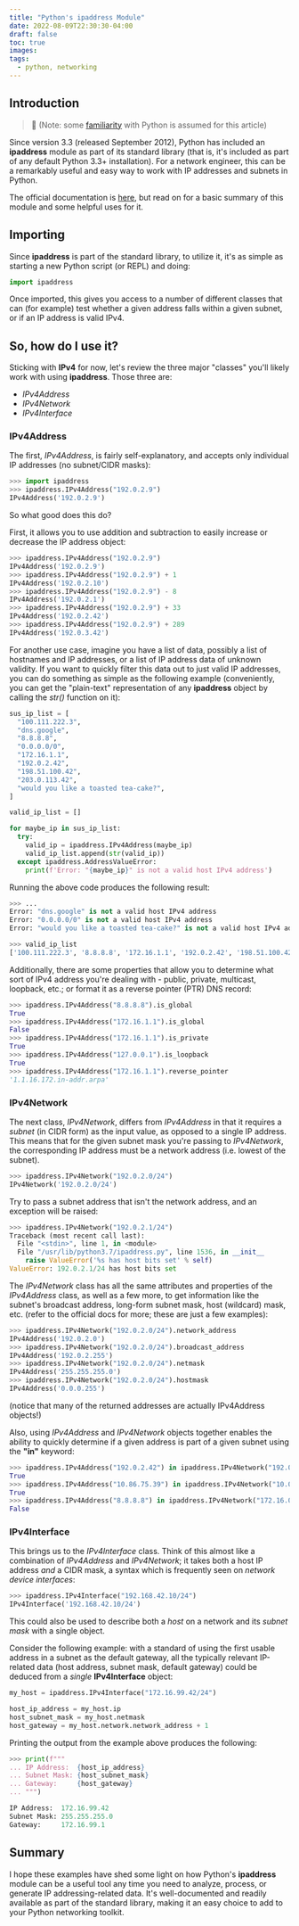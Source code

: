 ```yaml
---
title: "Python's ipaddress Module"
date: 2022-08-09T22:30:30-04:00
draft: false
toc: true
images:
tags:
  - python, networking
---
```

## Introduction

> 📝 (Note: some [familiarity](https://mattpetty.github.io/2022/07/16/beginner-python-examples/) with Python is assumed for this article)

Since version 3.3 (released September 2012), Python has included an **ipaddress** module as part of its standard library (that is, it's included as part of any default Python 3.3+ installation). For a network engineer, this can be a remarkably useful and easy way to work with IP addresses and subnets in Python.

The official documentation is [here](https://docs.python.org/3/library/ipaddress.html), but read on for a basic summary of this module and some helpful uses for it.

## Importing

Since **ipaddress** is part of the standard library, to utilize it, it's as simple as starting a new Python script (or REPL) and doing:

```python
import ipaddress
```

Once imported, this gives you access to a number of different classes that can (for example) test whether a given address falls within a given subnet, or if an IP address is valid IPv4.

## So, how do I use it?

Sticking with **IPv4** for now, let's review the three major "classes" you'll likely work with using **ipaddress**. Those three are:

- *IPv4Address*
- *IPv4Network*
- *IPv4Interface*

### IPv4Address

The first, *IPv4Address*, is fairly self-explanatory, and accepts only individual IP addresses (no subnet/CIDR masks):

```python
>>> import ipaddress
>>> ipaddress.IPv4Address("192.0.2.9")
IPv4Address('192.0.2.9')
```

So what good does this do?

First, it allows you to use addition and subtraction to easily increase or decrease the IP address object:

```python
>>> ipaddress.IPv4Address("192.0.2.9")
IPv4Address('192.0.2.9')
>>> ipaddress.IPv4Address("192.0.2.9") + 1
IPv4Address('192.0.2.10')
>>> ipaddress.IPv4Address("192.0.2.9") - 8
IPv4Address('192.0.2.1')
>>> ipaddress.IPv4Address("192.0.2.9") + 33
IPv4Address('192.0.2.42')
>>> ipaddress.IPv4Address("192.0.2.9") + 289
IPv4Address('192.0.3.42')
```

For another use case, imagine you have a list of data, possibly a list of hostnames and IP addresses, or a list of IP address data of unknown validity. If you want to quickly filter this data out to just valid IP addresses, you can do something as simple as the following example (conveniently, you can get the "plain-text" representation of any **ipaddress** object by calling the *str()* function on it):

```python
sus_ip_list = [
  "100.111.222.3",
  "dns.google",
  "8.8.8.8",
  "0.0.0.0/0",
  "172.16.1.1",
  "192.0.2.42",
  "198.51.100.42",
  "203.0.113.42",
  "would you like a toasted tea-cake?",
]

valid_ip_list = []

for maybe_ip in sus_ip_list:
  try:
    valid_ip = ipaddress.IPv4Address(maybe_ip)
    valid_ip_list.append(str(valid_ip))
  except ipaddress.AddressValueError:
    print(f'Error: "{maybe_ip}" is not a valid host IPv4 address')
```

Running the above code produces the following result:

```python
>>> ...
Error: "dns.google" is not a valid host IPv4 address
Error: "0.0.0.0/0" is not a valid host IPv4 address
Error: "would you like a toasted tea-cake?" is not a valid host IPv4 address

>>> valid_ip_list
['100.111.222.3', '8.8.8.8', '172.16.1.1', '192.0.2.42', '198.51.100.42', '203.0.113.42']
```

Additionally, there are some properties that allow you to determine what sort of IPv4 address you're dealing with - public, private, multicast, loopback, etc.; or format it as a reverse pointer (PTR) DNS record:

```python
>>> ipaddress.IPv4Address("8.8.8.8").is_global
True
>>> ipaddress.IPv4Address("172.16.1.1").is_global
False
>>> ipaddress.IPv4Address("172.16.1.1").is_private
True
>>> ipaddress.IPv4Address("127.0.0.1").is_loopback
True
>>> ipaddress.IPv4Address("172.16.1.1").reverse_pointer
'1.1.16.172.in-addr.arpa'
```

### IPv4Network

The next class, *IPv4Network*, differs from *IPv4Address* in that it requires a *subnet* (in CIDR form) as the input value, as opposed to a single IP address. This means that for the given subnet mask you're passing to *IPv4Network*, the corresponding IP address must be a network address (i.e. lowest of the subnet).

```python
>>> ipaddress.IPv4Network("192.0.2.0/24")
IPv4Network('192.0.2.0/24')
```

Try to pass a subnet address that isn't the network address, and an exception will be raised:

```python
>>> ipaddress.IPv4Network("192.0.2.1/24")
Traceback (most recent call last):
  File "<stdin>", line 1, in <module>
  File "/usr/lib/python3.7/ipaddress.py", line 1536, in __init__
    raise ValueError('%s has host bits set' % self)
ValueError: 192.0.2.1/24 has host bits set
```

The *IPv4Network* class has all the same attributes and properties of the *IPv4Address* class, as well as a few more, to get information like the subnet's broadcast address, long-form subnet mask, host (wildcard) mask, etc. (refer to the official docs for more; these are just a few examples):

```python
>>> ipaddress.IPv4Network("192.0.2.0/24").network_address
IPv4Address('192.0.2.0')
>>> ipaddress.IPv4Network("192.0.2.0/24").broadcast_address
IPv4Address('192.0.2.255')
>>> ipaddress.IPv4Network("192.0.2.0/24").netmask
IPv4Address('255.255.255.0')
>>> ipaddress.IPv4Network("192.0.2.0/24").hostmask
IPv4Address('0.0.0.255')
```

(notice that many of the returned addresses are actually IPv4Address objects!)

Also, using *IPv4Address* and *IPv4Network* objects together enables the ability to quickly determine if a given address is part of a given subnet using the **"in"** keyword:

```python
>>> ipaddress.IPv4Address("192.0.2.42") in ipaddress.IPv4Network("192.0.2.0/24")
True
>>> ipaddress.IPv4Address("10.86.75.39") in ipaddress.IPv4Network("10.0.0.0/8")
True
>>> ipaddress.IPv4Address("8.8.8.8") in ipaddress.IPv4Network("172.16.0.0/16")
False
```

### IPv4Interface

This brings us to the *IPv4Interface* class. Think of this almost like a combination of *IPv4Address* and *IPv4Network*; it takes both a host IP address *and* a CIDR mask, a syntax which is frequently seen on *network device interfaces*:

```python
>>> ipaddress.IPv4Interface("192.168.42.10/24")
IPv4Interface('192.168.42.10/24')
```

This could also be used to describe both a *host* on a network and its *subnet mask* with a single object.

Consider the following example: with a standard of using the first usable address in a subnet as the default gateway, all the typically relevant IP-related data (host address, subnet mask, default gateway) could be deduced from a *single* **IPv4Interface** object:

```python
my_host = ipaddress.IPv4Interface("172.16.99.42/24")

host_ip_address = my_host.ip
host_subnet_mask = my_host.netmask
host_gateway = my_host.network.network_address + 1
```

Printing the output from the example above produces the following:

```python
>>> print(f"""
... IP Address:  {host_ip_address}
... Subnet Mask: {host_subnet_mask}
... Gateway:     {host_gateway}
... """)

IP Address:  172.16.99.42
Subnet Mask: 255.255.255.0
Gateway:     172.16.99.1
```

## Summary

I hope these examples have shed some light on how Python's **ipaddress** module can be a useful tool any time you need to analyze, process, or generate IP addressing-related data. It's well-documented and readily available as part of the standard library, making it an easy choice to add to your Python networking toolkit.
